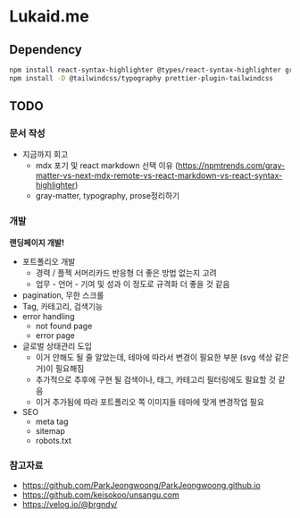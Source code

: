 # Lukaid.me

## Dependency

```bash
npm install react-syntax-highlighter @types/react-syntax-highlighter gray-matter react-icons react-markdown remark-gfm
npm install -D @tailwindcss/typography prettier-plugin-tailwindcss
```

## TODO

### 문서 작성

- 지금까지 회고
  - mdx 포기 및 react markdown 선택 이유 (https://npmtrends.com/gray-matter-vs-next-mdx-remote-vs-react-markdown-vs-react-syntax-highlighter)
  - gray-matter, typography, prose정리하기

### 개발

**랜딩페이지 개발!**

- 포트폴리오 개발
  - 경력 / 플젝 서머리카드 반응형 더 좋은 방법 없는지 고려
  - 업무 - 언어 - 기여 및 성과 이 정도로 규격화 더 좋을 것 같음
- pagination, 무한 스크롤
- Tag, 카테고리, 검색기능
- error handling
  - not found page
  - error page
- 글로벌 상태관리 도입
  - 이거 안해도 될 줄 알았는데, 테마에 따라서 변경이 필요한 부분 (svg 색상 같은거)이 필요해짐
  - 추가적으로 추후에 구현 될 검색이나, 태그, 카테고리 필터링에도 필요할 것 같음
  - 이거 추가됨에 따라 포트폴리오 쪽 이미지들 테마에 맞게 변경작업 필요
- SEO
  - meta tag
  - sitemap
  - robots.txt

### 참고자료

- https://github.com/ParkJeongwoong/ParkJeongwoong.github.io
- https://github.com/keisokoo/unsangu.com
- https://velog.io/@brgndy/
